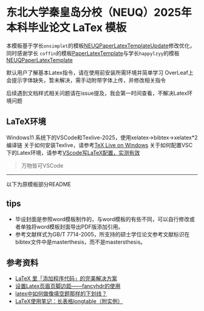 # 东北大学秦皇岛分校（NEUQ）2025年本科毕业论文 LaTex 模板

本模板基于学长`onsimplet`的模板[NEUQPaperLatexTemplateUpdate](https://github.com/onsimplet/NEUQPaperLaTeXTemplateUpdate)修改优化，同时感谢学长 `coffin`的模板[PaperLatexTemplate](https://github.com/techflowing/PaperLaTexTemplate)与学长`happylzyy`的模板[NEUQPaperLatexTemplate](https://github.com/happylzyy/NEUQPaperLatexTemplate.git)

默认用户了解基本Latex指令，请在使用前安装所需环境并简单学习
OverLeaf上会提示字体缺失，暂未解决，需手动附带字体上传，并修改相关指令

后续遇到文档样式相关问题请在issue提及，我会第一时间查看，不解决Latex环境问题

## LaTeX环境

Windows11 系统下的VSCode和Texlive-2025，使用xelatex->bibtex->xelatex*2编译链
关于如何安装Texlive，请参考[TeX Live on Windows](https://tug.org/texlive/windows.html)
关于如何配置VSC下的Latex环境，请参考[VScode写LaTeX配置，实测有效](https://blog.csdn.net/BO_S__/article/details/136129261)
> 万物皆可VSCode

---
以下为原模板部分README

## tips

* 毕设封面是参照word模板制作的，与word模板的有些不同，可以自行修改或者单独将word模板封面导出PDF版添加引用。
* 参考文献样式为GB/T 7714-2005，所支持的硕士学位论文参考文献标识在bibtex文件中是masterthesis，而不是mastersthesis。

## 参考资料

* [LaTeX 里「添加程序代码」的完美解决方案](https://zhuanlan.zhihu.com/p/65441079)
* [设置Latex页眉页脚边距——fancyhdr的使用](https://blog.csdn.net/SStegosaurus/article/details/105013643)
* [latex中如何做像填空题那样的下划线？](https://www.zhihu.com/question/25259266?sort=created)
* [LaTeX使用笔记：长表格longtable（附实例）](http://sparkandshine.net/latex-use-notes-longtable-with-examples/)
